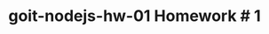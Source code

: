 # goit-nodejs-hw-01 Homework # 1
[All contacts]: [http://www.reddit.com](https://monosnap.com/file/Ksvzorg56na3kERTgTV5KQlJTyLNnf)https://monosnap.com/file/Ksvzorg56na3kERTgTV5KQlJTyLNnf]
